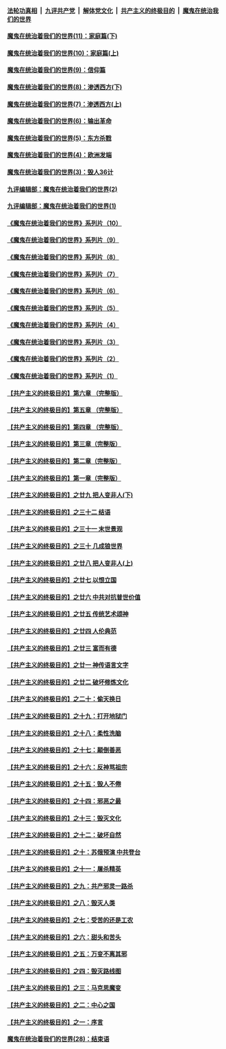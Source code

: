 

####  [法轮功真相](../../../../basic/blob/master/README.md?t=09272303) &nbsp;|&nbsp; [九评共产党](../../../../9ping.md/blob/master/README.md?t=09272303) &nbsp;|&nbsp; [解体党文化](../../../../jtdwh.md/blob/master/README.md?t=09272303)  &nbsp;|&nbsp; [共产主义的终极目的](../../../../gczydzjmd.md/blob/master/README.md?t=09272303) &nbsp;|&nbsp; [魔鬼在统治我们的世界](../../../../mgztzwmdsj.md/blob/master/README.md?t=09272303) 

#### [魔鬼在统治着我们的世界(11)：家庭篇(下)](../pages/nsc422/n10440961.md?t=09272303) 

#### [魔鬼在统治着我们的世界(10)：家庭篇(上)](../pages/nsc422/n10435448.md?t=09272303) 

#### [魔鬼在统治着我们的世界(9)：信仰篇](../pages/nsc422/n10432159.md?t=09272303) 

#### [魔鬼在统治着我们的世界(8)：渗透西方(下)](../pages/nsc422/n10429603.md?t=09272303) 

#### [魔鬼在统治着我们的世界(7)：渗透西方(上)](../pages/nsc422/n10426013.md?t=09272303) 

#### [魔鬼在统治着我们的世界(6)：输出革命](../pages/nsc422/n10421536.md?t=09272303) 

#### [魔鬼在统治着我们的世界(5)：东方杀戮](../pages/nsc422/n10417707.md?t=09272303) 

#### [魔鬼在统治着我们的世界(4)：欧洲发端](../pages/nsc422/n10414890.md?t=09272303) 

#### [魔鬼在统治着我们的世界(3)：毁人36计](../pages/nsc422/n10411583.md?t=09272303) 

#### [九评编辑部：魔鬼在统治着我们的世界(2)](../pages/nsc422/n10410036.md?t=09272303) 

#### [九评编辑部：魔鬼在统治着我们的世界(1)](../pages/nsc422/n10406825.md?t=09272303) 

#### [《魔鬼在统治着我们的世界》系列片（10）](../pages/nsc422/n12292670.md?t=09272303) 

#### [《魔鬼在统治着我们的世界》系列片（9）](../pages/nsc422/n12290859.md?t=09272303) 

#### [《魔鬼在统治着我们的世界》系列片（8）](../pages/nsc422/n12287445.md?t=09272303) 

#### [《魔鬼在统治着我们的世界》系列片（7）](../pages/nsc422/n12283425.md?t=09272303) 

#### [《魔鬼在统治着我们的世界》系列片（6）](../pages/nsc422/n12282314.md?t=09272303) 

#### [《魔鬼在统治着我们的世界》系列片（5）](../pages/nsc422/n12281419.md?t=09272303) 

#### [《魔鬼在统治着我们的世界》系列片（4）](../pages/nsc422/n12274024.md?t=09272303) 

#### [《魔鬼在统治着我们的世界》系列片（3）](../pages/nsc422/n12271322.md?t=09272303) 

#### [《魔鬼在统治着我们的世界》系列片（2）](../pages/nsc422/n12269049.md?t=09272303) 

#### [《魔鬼在统治着我们的世界》系列片（1）](../pages/nsc422/n12267575.md?t=09272303) 

#### [【共产主义的终极目的】第六章 （完整版）](../pages/nsc422/n11428913.md?t=09272303) 

#### [【共产主义的终极目的】第五章 （完整版）](../pages/nsc422/n11428912.md?t=09272303) 

#### [【共产主义的终极目的】第四章 （完整版）](../pages/nsc422/n11428907.md?t=09272303) 

#### [【共产主义的终极目的】第三章（完整版）](../pages/nsc422/n11428848.md?t=09272303) 

#### [【共产主义的终极目的】第二章（完整版）](../pages/nsc422/n11428831.md?t=09272303) 

#### [【共产主义的终极目的】第一章（完整版）](../pages/nsc422/n11417651.md?t=09272303) 

#### [【共产主义的终极目的】之廿九 把人变非人(下)](../pages/nsc422/n11344140.md?t=09272303) 

#### [【共产主义的终极目的】之三十二 结语](../pages/nsc422/n11360535.md?t=09272303) 

#### [【共产主义的终极目的】之三十一 末世景观](../pages/nsc422/n11351129.md?t=09272303) 

#### [【共产主义的终极目的】之三十 几成狼世界](../pages/nsc422/n11348280.md?t=09272303) 

#### [【共产主义的终极目的】之廿八 把人变非人(上)](../pages/nsc422/n11340492.md?t=09272303) 

#### [【共产主义的终极目的】之廿七 以恨立国](../pages/nsc422/n11336944.md?t=09272303) 

#### [【共产主义的终极目的】之廿六 中共对抗普世价值](../pages/nsc422/n11324785.md?t=09272303) 

#### [【共产主义的终极目的】之廿五 传统艺术颂神](../pages/nsc422/n11296396.md?t=09272303) 

#### [【共产主义的终极目的】之廿四 人伦典范](../pages/nsc422/n11296397.md?t=09272303) 

#### [【共产主义的终极目的】之廿三 富而有德](../pages/nsc422/n11283598.md?t=09272303) 

#### [【共产主义的终极目的】之廿一 神传语言文字](../pages/nsc422/n11263265.md?t=09272303) 

#### [【共产主义的终极目的】之廿二 破坏修炼文化](../pages/nsc422/n11245728.md?t=09272303) 

#### [【共产主义的终极目的】之二十：偷天换日](../pages/nsc422/n11238846.md?t=09272303) 

#### [【共产主义的终极目的】之十九：打开地狱门](../pages/nsc422/n11206376.md?t=09272303) 

#### [【共产主义的终极目的】之十八：柔性洗脑](../pages/nsc422/n11199994.md?t=09272303) 

#### [【共产主义的终极目的】之十七：颠倒善恶](../pages/nsc422/n11179782.md?t=09272303) 

#### [【共产主义的终极目的】之十六：反神骂祖宗](../pages/nsc422/n11166798.md?t=09272303) 

#### [【共产主义的终极目的】之十五：毁人不倦](../pages/nsc422/n11166792.md?t=09272303) 

#### [【共产主义的终极目的】之十四：邪恶之最](../pages/nsc422/n11150249.md?t=09272303) 

#### [【共产主义的终极目的】之十三：毁灭文化](../pages/nsc422/n11135227.md?t=09272303) 

#### [【共产主义的终极目的】之十二：破坏自然](../pages/nsc422/n11135214.md?t=09272303) 

#### [【共产主义的终极目的】之十：苏俄预演 中共登台](../pages/nsc422/n11118424.md?t=09272303) 

#### [【共产主义的终极目的】之十一：屠杀精英](../pages/nsc422/n11118442.md?t=09272303) 

#### [【共产主义的终极目的】之九：共产邪灵一路杀](../pages/nsc422/n11114139.md?t=09272303) 

#### [【共产主义的终极目的】之八：毁灭人类](../pages/nsc422/n11108503.md?t=09272303) 

#### [【共产主义的终极目的】之七：受苦的还是工农](../pages/nsc422/n11101809.md?t=09272303) 

#### [【共产主义的终极目的】之六：甜头和苦头](../pages/nsc422/n11096971.md?t=09272303) 

#### [【共产主义的终极目的】之五：万变不离其邪](../pages/nsc422/n11091285.md?t=09272303) 

#### [【共产主义的终极目的】之四：毁灭路线图](../pages/nsc422/n11086284.md?t=09272303) 

#### [【共产主义的终极目的】之三：马克思魔变](../pages/nsc422/n11061941.md?t=09272303) 

#### [【共产主义的终极目的】之二：中心之国](../pages/nsc422/n11047728.md?t=09272303) 

#### [【共产主义的终极目的】之一：序言](../pages/nsc422/n11086077.md?t=09272303) 

#### [魔鬼在统治着我们的世界(28)：结束语](../pages/nsc422/n10936246.md?t=09272303) 

